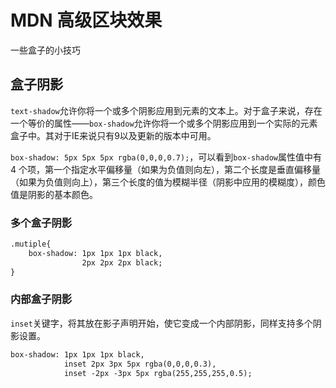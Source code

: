 # MDN 高级区块效果

一些盒子的小技巧

## 盒子阴影

`text-shadow`允许你将一个或多个阴影应用到元素的文本上。对于盒子来说，存在一个等价的属性——`box-shadow`允许你将一个或多个阴影应用到一个实际的元素盒子中。其对于IE来说只有9以及更新的版本中可用。

`box-shadow: 5px 5px 5px rgba(0,0,0,0.7);`，可以看到`box-shadow`属性值中有 4 个项，第一个指定水平偏移量（如果为负值则向左），第二个长度是垂直偏移量（如果为负值则向上），第三个长度的值为模糊半径（阴影中应用的模糊度），颜色值是阴影的基本颜色。

### 多个盒子阴影

```html
.mutiple{
    box-shadow: 1px 1px 1px black,
                2px 2px 2px black;
}
```

### 内部盒子阴影

`inset`关键字，将其放在影子声明开始，使它变成一个内部阴影，同样支持多个阴影设置。

```html
box-shadow: 1px 1px 1px black,
            inset 2px 3px 5px rgba(0,0,0,0.3),
            inset -2px -3px 5px rgba(255,255,255,0.5);
```